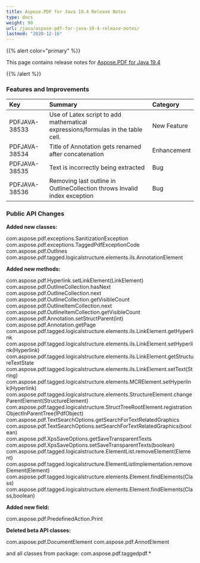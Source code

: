 ```yaml
---
title: Aspose.PDF for Java 19.4 Release Notes
type: docs
weight: 90
url: /java/aspose-pdf-for-java-19-4-release-notes/
lastmod: "2020-12-16"
---
```


{{% alert color="primary" %}}

This page contains release notes for [Aspose.PDF for Java 19.4](https://repository.aspose.com/repo/com/aspose/aspose-pdf/19.4/)

{{% /alert %}}
### **Features and Improvements**

|**Key**|**Summary**|**Category**|
| :- | :- | :- |
|PDFJAVA-38533|Use of Latex script to add mathematical expressions/formulas in the table cell.|New Feature|
|PDFJAVA-38534|Title of Annotation gets renamed after concatenation|Enhancement|
|PDFJAVA-38535|Text is incorrectly being extracted|Bug|
|PDFJAVA-38536|Removing last outline in OutlineCollection throws Invalid index exception|Bug|
### **Public API Changes**
**Added new classes:** 

com.aspose.pdf.exceptions.SanitizationException  
com.aspose.pdf.exceptions.TaggedPdfExceptionCode  
com.aspose.pdf.Outlines  
com.aspose.pdf.tagged.logicalstructure.elements.ils.AnnotationElement

**Added new methods:** 

com.aspose.pdf.Hyperlink.setLinkElement(LinkElement)  
com.aspose.pdf.OutlineCollection.hasNext  
com.aspose.pdf.OutlineCollection.next  
com.aspose.pdf.OutlineCollection.getVisibleCount  
com.aspose.pdf.OutlineItemCollection.next  
com.aspose.pdf.OutlineItemCollection.getVisibleCount  
com.aspose.pdf.Annotation.setStructParent(int)  
com.aspose.pdf.Annotation.getPage  
com.aspose.pdf.tagged.logicalstructure.elements.ils.LinkElement.getHyperlink  
com.aspose.pdf.tagged.logicalstructure.elements.ils.LinkElement.setHyperlink(Hyperlink)  
com.aspose.pdf.tagged.logicalstructure.elements.ils.LinkElement.getStructureTextState  
com.aspose.pdf.tagged.logicalstructure.elements.ils.LinkElement.setText(String)  
com.aspose.pdf.tagged.logicalstructure.elements.MCRElement.setHyperlink(Hyperlink)  
com.aspose.pdf.tagged.logicalstructure.elements.StructureElement.changeParentElement(StructureElement)  
com.aspose.pdf.tagged.logicalstructure.StructTreeRootElement.registrationObjectInParentTree(IPdfObject)  
com.aspose.pdf.TextSearchOptions.getSearchForTextRelatedGraphics  
com.aspose.pdf.TextSearchOptions.setSearchForTextRelatedGraphics(boolean)  
com.aspose.pdf.XpsSaveOptions.getSaveTransparentTexts  
com.aspose.pdf.XpsSaveOptions.setSaveTransparentTexts(boolean)  
com.aspose.pdf.tagged.logicalstructure.ElementList.removeElement(Element)  
com.aspose.pdf.tagged.logicalstructure.ElementListImplementation.removeElement(Element)  
com.aspose.pdf.tagged.logicalstructure.elements.Element.findElements(Class)  
com.aspose.pdf.tagged.logicalstructure.elements.Element.findElements(Class,boolean)  

**Added new field:**

com.aspose.pdf.PredefinedAction.Print

**Deleted beta API classes:**

com.aspose.pdf.DocumentElement
com.aspose.pdf.AnnotElement

and all classes from package: com.aspose.pdf.taggedpdf.*
